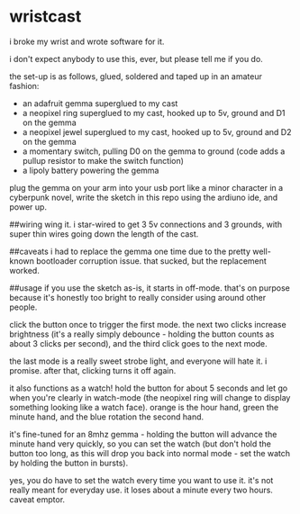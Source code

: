 # wristcast
i broke my wrist and wrote software for it.

i don't expect anybody to use this, ever, but please tell me if you do.

the set-up is as follows, glued, soldered and taped up in an amateur fashion:

- an adafruit gemma superglued to my cast
- a neopixel ring superglued to my cast, hooked up to 5v, ground and D1 on the gemma
- a neopixel jewel superglued to my cast, hooked up to 5v, ground and D2 on the gemma
- a momentary switch, pulling D0 on the gemma to ground (code adds a pullup resistor to make the switch function)
- a lipoly battery powering the gemma

plug the gemma on your arm into your usb port like a minor character in a cyberpunk novel, write the sketch in this repo using the ardiuno ide, and power up.

##wiring
wing it. i star-wired to get 3 5v connections and 3 grounds, with super thin wires going down the length of the cast.

##caveats
i had to replace the gemma one time due to the pretty well-known bootloader corruption issue. that sucked, but the replacement worked.

##usage
if you use the sketch as-is, it starts in off-mode. that's on purpose because it's honestly too bright to really consider using around other people.

click the button once to trigger the first mode. the next two clicks increase brightness (it's a really simply debounce - holding the button counts as about 3 clicks per second), and the third click goes to the next mode.

the last mode is a really sweet strobe light, and everyone will hate it. i promise. after that, clicking turns it off again.

it also functions as a watch! hold the button for about 5 seconds and let go when you're clearly in watch-mode (the neopixel ring will change to display something looking like a watch face). orange is the hour hand, green the minute hand, and the blue rotation the second hand.

it's fine-tuned for an 8mhz gemma - holding the button will advance the minute hand very quickly, so you can set the watch (but don't hold the button too long, as this will drop you back into normal mode - set the watch by holding the button in bursts).

yes, you do have to set the watch every time you want to use it. it's not really meant for everyday use. it loses about a minute every two hours. caveat emptor.
